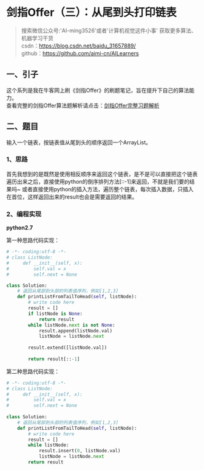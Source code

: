 # 剑指Offer（三）：从尾到头打印链表

> 搜索微信公众号:'AI-ming3526'或者'计算机视觉这件小事' 获取更多算法、机器学习干货  
> csdn：https://blog.csdn.net/baidu_31657889/  
> github：https://github.com/aimi-cn/AILearners

## 一、引子

这个系列是我在牛客网上刷《剑指Offer》的刷题笔记，旨在提升下自己的算法能力。  
查看完整的剑指Offer算法题解析请点击：[剑指Offer完整习题解析](https://blog.csdn.net/baidu_31657889/article/category/9059648)

## 二、题目

输入一个链表，按链表值从尾到头的顺序返回一个ArrayList。

### 1、思路

首先我想到的是既然是使用相反顺序来返回这个链表，是不是可以直接把这个链表遍历出来之后，直接使用python的倒序排列方法[::-1]来返回，不就是我们要的结果吗~
或者直接使用python的插入方法，遍历整个链表，每次插入数据，只插入在首位，这样返回出来的result也会是需要返回的结果。


### 2、编程实现

**python2.7**

第一种思路代码实现：
```python
# -*- coding:utf-8 -*-
# class ListNode:
#     def __init__(self, x):
#         self.val = x
#         self.next = None

class Solution:
    # 返回从尾部到头部的列表值序列，例如[1,2,3]
    def printListFromTailToHead(self, listNode):
        # write code here
        result = []
        if listNode is None:
            return result
        while listNode.next is not None:
            result.append(listNode.val)
            listNode = listNode.next
            
        result.extend([listNode.val])
        
        return result[::-1]
```

第二种思路代码实现：

```python
# -*- coding:utf-8 -*-
# class ListNode:
#     def __init__(self, x):
#         self.val = x
#         self.next = None
 
class Solution:
    # 返回从尾部到头部的列表值序列，例如[1,2,3]
    def printListFromTailToHead(self, listNode):
        # write code here
        result = []
        while listNode:
            result.insert(0, listNode.val)
            listNode = listNode.next
        return result
```








